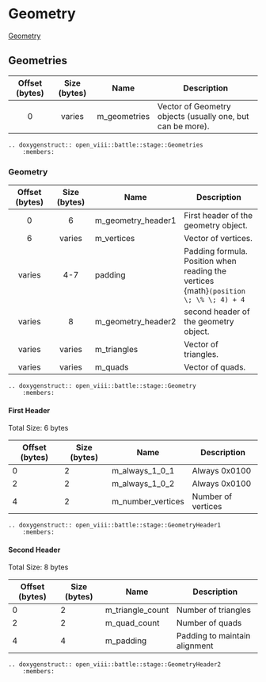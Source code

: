 Geometry
=====
[Geometry](https://wiki.ffrtt.ru/index.php?title=FF8/FileFormat_X#Geometry)

## Geometries

| Offset (bytes) | Size (bytes) | Name         | Description                                                |
|:--------------:|:------------:|--------------|------------------------------------------------------------|
|       0        |    varies    | m_geometries | Vector of Geometry objects (usually one, but can be more). |

```{eval-rst}
.. doxygenstruct:: open_viii::battle::stage::Geometries
    :members:
```

### Geometry

| Offset (bytes) | Size (bytes) | Name               | Description                                                                                     |
|:--------------:|:------------:|--------------------|-------------------------------------------------------------------------------------------------|
|       0        |      6       | m_geometry_header1 | First header of the geometry object.                                                            |
|       6        |    varies    | m_vertices         | Vector of vertices.                                                                             |
|     varies     |     4-7      | padding            | Padding formula. </br>Position when reading the vertices </br>{math}`(position \; \% \; 4) + 4` |
|     varies     |      8       | m_geometry_header2 | second header of the geometry object.                                                           |
|     varies     |    varies    | m_triangles        | Vector of triangles.                                                                            |
|     varies     |    varies    | m_quads            | Vector of quads.                                                                                |

```{eval-rst}
.. doxygenstruct:: open_viii::battle::stage::Geometry
    :members:
```

#### First Header

Total Size: 6 bytes

| Offset (bytes) | Size (bytes) | Name                | Description           |
|----------------|--------------|---------------------|-----------------------|
| 0              | 2            | m_always_1_0_1      | Always 0x0100         |
| 2              | 2            | m_always_1_0_2      | Always 0x0100         |
| 4              | 2            | m_number_vertices   | Number of vertices    |


```{eval-rst}
.. doxygenstruct:: open_viii::battle::stage::GeometryHeader1
    :members:
```

#### Second Header

Total Size: 8 bytes

| Offset (bytes) | Size (bytes) | Name             | Description                 |
|----------------|--------------|------------------|-----------------------------|
| 0              | 2            | m_triangle_count | Number of triangles         |
| 2              | 2            | m_quad_count     | Number of quads             |
| 4              | 4            | m_padding        | Padding to maintain alignment |


```{eval-rst}
.. doxygenstruct:: open_viii::battle::stage::GeometryHeader2
    :members:
```